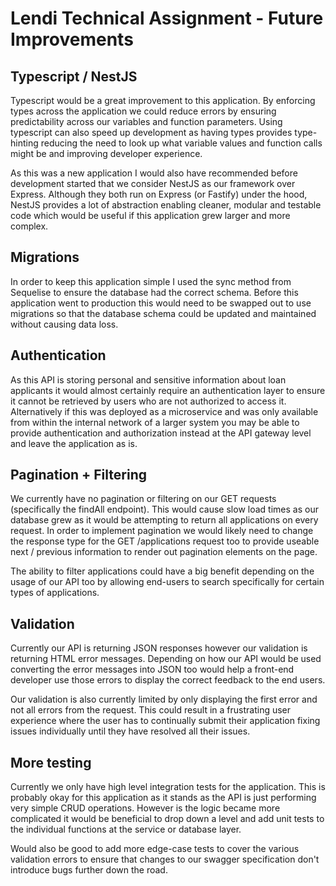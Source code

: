 # Lendi Technical Assignment - Future Improvements

## Typescript / NestJS

Typescript would be a great improvement to this application. By enforcing types across the application we could reduce
errors by ensuring predictability across our variables and function parameters. Using typescript can also speed up
development as having types provides type-hinting reducing the need to look up what variable values and function
calls might be and improving developer experience.

As this was a new application I would also have recommended before development started that we consider NestJS as our
framework over Express. Although they both run on Express (or Fastify) under the hood, NestJS provides a lot of
abstraction enabling cleaner, modular and testable code which would be useful if this application grew larger and 
more complex.

## Migrations

In order to keep this application simple I used the sync method from Sequelise to ensure the database had the correct
schema. Before this application went to production this would need to be swapped out to use migrations so that the
database schema could be updated and maintained without causing data loss.

## Authentication

As this API is storing personal and sensitive information about loan applicants it would almost certainly require
an authentication layer to ensure it cannot be retrieved by users who are not authorized to access it. Alternatively if
this was deployed as a microservice and was only available from within the internal network of a larger system you 
may be able to provide authentication and authorization instead at the API gateway level and leave the application as is. 

## Pagination + Filtering

We currently have no pagination or filtering on our GET requests (specifically the findAll endpoint). This would cause
slow load times as our database grew as it would be attempting to return all applications on every request. In order to
implement pagination we would likely need to change the response type for the GET /applications request too to provide
useable next / previous information to render out pagination elements on the page.

The ability to filter applications could have a big benefit depending on the usage of our API too by allowing end-users
to search specifically for certain types of applications.

## Validation

Currently our API is returning JSON responses however our validation is returning HTML error messages. Depending on
how our API would be used converting the error messages into JSON too would help a front-end developer use those errors
to display the correct feedback to the end users.

Our validation is also currently limited by only displaying the first error and not all errors from the request. This
could result in a frustrating user experience where the user has to continually submit their application fixing issues
individually until they have resolved all their issues.

## More testing

Currently we only have high level integration tests for the application. This is probably okay for this application as
it stands as the API is just performing very simple CRUD operations. However is the logic became more complicated it
would be beneficial to drop down a level and add unit tests to the individual functions at the service or database layer.

Would also be good to add more edge-case tests to cover the various validation errors to ensure that changes to our 
swagger specification don't introduce bugs further down the road. 



